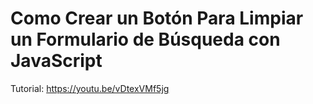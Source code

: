 # Como Crear un Botón Para Limpiar un Formulario de Búsqueda con JavaScript 
Tutorial: https://youtu.be/vDtexVMf5jg
